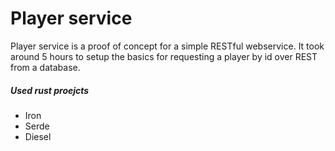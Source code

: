 # Player service
Player service is a proof of concept for a simple RESTful webservice.
It took around 5 hours to setup the basics for requesting a player 
by id over REST from a database.

##### Used rust proejcts
- Iron
- Serde
- Diesel

